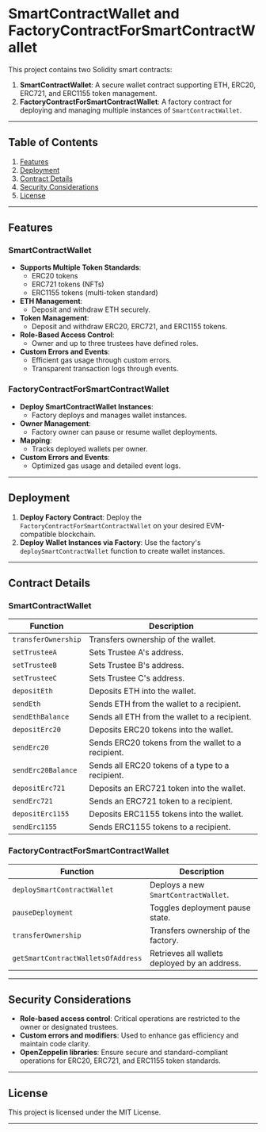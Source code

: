 # SmartContractWallet and FactoryContractForSmartContractWallet

This project contains two Solidity smart contracts:

1. **SmartContractWallet**: A secure wallet contract supporting ETH, ERC20, ERC721, and ERC1155 token management.
2. **FactoryContractForSmartContractWallet**: A factory contract for deploying and managing multiple instances of `SmartContractWallet`.

---

## Table of Contents

1. [Features](#features)
2. [Deployment](#deployment)
3. [Contract Details](#contract-details)
4. [Security Considerations](#security-considerations)
5. [License](#license)

---

## Features

### SmartContractWallet

- **Supports Multiple Token Standards**:
  - ERC20 tokens
  - ERC721 tokens (NFTs)
  - ERC1155 tokens (multi-token standard)
- **ETH Management**:
  - Deposit and withdraw ETH securely.
- **Token Management**:
  - Deposit and withdraw ERC20, ERC721, and ERC1155 tokens.
- **Role-Based Access Control**:
  - Owner and up to three trustees have defined roles.
- **Custom Errors and Events**:
  - Efficient gas usage through custom errors.
  - Transparent transaction logs through events.

### FactoryContractForSmartContractWallet

- **Deploy SmartContractWallet Instances**:
  - Factory deploys and manages wallet instances.
- **Owner Management**:
  - Factory owner can pause or resume wallet deployments.
- **Mapping**:
  - Tracks deployed wallets per owner.
- **Custom Errors and Events**:
  - Optimized gas usage and detailed event logs.

---

## Deployment

1. **Deploy Factory Contract**: Deploy the `FactoryContractForSmartContractWallet` on your desired EVM-compatible blockchain.
2. **Deploy Wallet Instances via Factory**: Use the factory's `deploySmartContractWallet` function to create wallet instances.

---

## Contract Details

### SmartContractWallet

| Function               | Description                                            |
|------------------------|--------------------------------------------------------|
| `transferOwnership`    | Transfers ownership of the wallet.                    |
| `setTrusteeA`          | Sets Trustee A's address.                             |
| `setTrusteeB`          | Sets Trustee B's address.                             |
| `setTrusteeC`          | Sets Trustee C's address.                             |
| `depositEth`           | Deposits ETH into the wallet.                         |
| `sendEth`              | Sends ETH from the wallet to a recipient.             |
| `sendEthBalance`       | Sends all ETH from the wallet to a recipient.         |
| `depositErc20`         | Deposits ERC20 tokens into the wallet.                |
| `sendErc20`            | Sends ERC20 tokens from the wallet to a recipient.    |
| `sendErc20Balance`     | Sends all ERC20 tokens of a type to a recipient.      |
| `depositErc721`        | Deposits an ERC721 token into the wallet.             |
| `sendErc721`           | Sends an ERC721 token to a recipient.                 |
| `depositErc1155`       | Deposits ERC1155 tokens into the wallet.              |
| `sendErc1155`          | Sends ERC1155 tokens to a recipient.                  |

### FactoryContractForSmartContractWallet

| Function                         | Description                                      |
|----------------------------------|--------------------------------------------------|
| `deploySmartContractWallet`      | Deploys a new `SmartContractWallet`.            |
| `pauseDeployment`                | Toggles deployment pause state.                 |
| `transferOwnership`              | Transfers ownership of the factory.             |
| `getSmartContractWalletsOfAddress` | Retrieves all wallets deployed by an address.   |

---

## Security Considerations

- **Role-based access control**: Critical operations are restricted to the owner or designated trustees.
- **Custom errors and modifiers**: Used to enhance gas efficiency and maintain code clarity.
- **OpenZeppelin libraries**: Ensure secure and standard-compliant operations for ERC20, ERC721, and ERC1155 token standards.

---

## License

This project is licensed under the MIT License.

---


